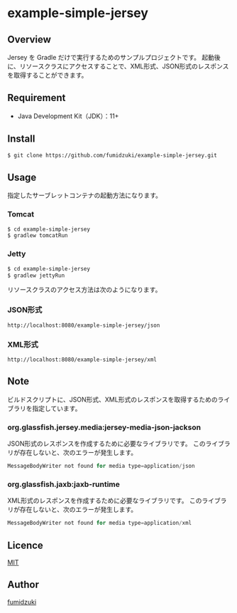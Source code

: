 # example-simple-jersey

## Overview

Jersey を Gradle だけで実行するためのサンプルプロジェクトです。
起動後に、リソースクラスにアクセスすることで、XML形式、JSON形式のレスポンスを取得することができます。

## Requirement

* Java Development Kit（JDK）：11+

## Install

```sh
$ git clone https://github.com/fumidzuki/example-simple-jersey.git
```

## Usage

指定したサーブレットコンテナの起動方法になります。

### Tomcat

```sh
$ cd example-simple-jersey
$ gradlew tomcatRun
```

### Jetty

```sh
$ cd example-simple-jersey
$ gradlew jettyRun
```

リソースクラスのアクセス方法は次のようになります。

### JSON形式

```
http://localhost:8080/example-simple-jersey/json
```

### XML形式

```
http://localhost:8080/example-simple-jersey/xml
```

## Note

ビルドスクリプトに、JSON形式、XML形式のレスポンスを取得するためのライブラリを指定しています。

### org.glassfish.jersey.media:jersey-media-json-jackson

JSON形式のレスポンスを作成するために必要なライブラリです。
このライブラリが存在しないと、次のエラーが発生します。

```java
MessageBodyWriter not found for media type=application/json
```

### org.glassfish.jaxb:jaxb-runtime

XML形式のレスポンスを作成するために必要なライブラリです。
このライブラリが存在しないと、次のエラーが発生します。

```java
MessageBodyWriter not found for media type=application/xml
```

## Licence

[MIT](https://github.com/fumidzuki/example-simple-jersey/blob/master/LICENSE)

## Author

[fumidzuki](https://fumidzuki.com)
